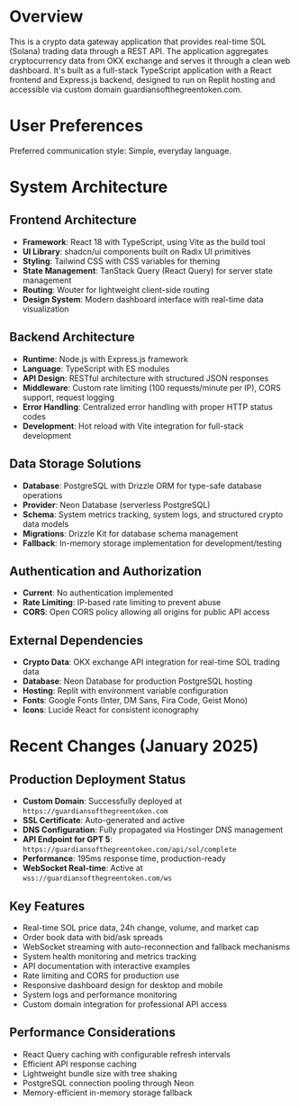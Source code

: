 # Overview

This is a crypto data gateway application that provides real-time SOL (Solana) trading data through a REST API. The application aggregates cryptocurrency data from OKX exchange and serves it through a clean web dashboard. It's built as a full-stack TypeScript application with a React frontend and Express.js backend, designed to run on Replit hosting and accessible via custom domain guardiansofthegreentoken.com.

# User Preferences

Preferred communication style: Simple, everyday language.

# System Architecture

## Frontend Architecture
- **Framework**: React 18 with TypeScript, using Vite as the build tool
- **UI Library**: shadcn/ui components built on Radix UI primitives
- **Styling**: Tailwind CSS with CSS variables for theming
- **State Management**: TanStack Query (React Query) for server state management
- **Routing**: Wouter for lightweight client-side routing
- **Design System**: Modern dashboard interface with real-time data visualization

## Backend Architecture
- **Runtime**: Node.js with Express.js framework
- **Language**: TypeScript with ES modules
- **API Design**: RESTful architecture with structured JSON responses
- **Middleware**: Custom rate limiting (100 requests/minute per IP), CORS support, request logging
- **Error Handling**: Centralized error handling with proper HTTP status codes
- **Development**: Hot reload with Vite integration for full-stack development

## Data Storage Solutions
- **Database**: PostgreSQL with Drizzle ORM for type-safe database operations
- **Provider**: Neon Database (serverless PostgreSQL)
- **Schema**: System metrics tracking, system logs, and structured crypto data models
- **Migrations**: Drizzle Kit for database schema management
- **Fallback**: In-memory storage implementation for development/testing

## Authentication and Authorization
- **Current**: No authentication implemented
- **Rate Limiting**: IP-based rate limiting to prevent abuse
- **CORS**: Open CORS policy allowing all origins for public API access

## External Dependencies
- **Crypto Data**: OKX exchange API integration for real-time SOL trading data
- **Database**: Neon Database for production PostgreSQL hosting
- **Hosting**: Replit with environment variable configuration
- **Fonts**: Google Fonts (Inter, DM Sans, Fira Code, Geist Mono)
- **Icons**: Lucide React for consistent iconography

# Recent Changes (January 2025)

## Production Deployment Status
- **Custom Domain**: Successfully deployed at `https://guardiansofthegreentoken.com`
- **SSL Certificate**: Auto-generated and active
- **DNS Configuration**: Fully propagated via Hostinger DNS management
- **API Endpoint for GPT 5**: `https://guardiansofthegreentoken.com/api/sol/complete`
- **Performance**: 195ms response time, production-ready
- **WebSocket Real-time**: Active at `wss://guardiansofthegreentoken.com/ws`

## Key Features
- Real-time SOL price data, 24h change, volume, and market cap
- Order book data with bid/ask spreads
- WebSocket streaming with auto-reconnection and fallback mechanisms
- System health monitoring and metrics tracking
- API documentation with interactive examples
- Rate limiting and CORS for production use
- Responsive dashboard design for desktop and mobile
- System logs and performance monitoring
- Custom domain integration for professional API access

## Performance Considerations
- React Query caching with configurable refresh intervals
- Efficient API response caching
- Lightweight bundle size with tree shaking
- PostgreSQL connection pooling through Neon
- Memory-efficient in-memory storage fallback